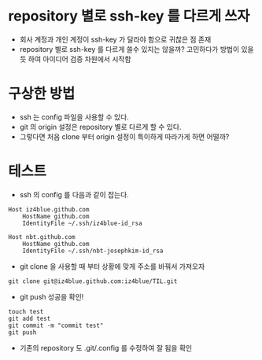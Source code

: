 # repository 별로 ssh-key 를 다르게 쓰자
- 회사 계정과 개인 계정이 ssh-key 가 달라야 함으로 귀찮은 점 존재
- repository 별로 ssh-key 를 다르게 쓸수 있지는 않을까? 고민하다가 방법이 있을 듯 하여 아이디어 검증 차원에서 시작함

# 구상한 방법
- ssh 는 config 파일을 사용할 수 있다.
- git 의 origin 설정은 repository 별로 다르게 할 수 있다.
- 그렇다면 처음 clone 부터 origin 설정이 특이하게 따라가게 하면 어떨까?

# 테스트
- ssh 의 config 를 다음과 같이 잡는다.

```
Host iz4blue.github.com
    HostName github.com
    IdentityFile ~/.ssh/iz4blue-id_rsa

Host nbt.github.com
    HostName github.com
    IdentityFile ~/.ssh/nbt-josephkim-id_rsa
```
- git clone 을 사용할 때 부터 상황에 맞게 주소를 바꿔서 가져오자

```
git clone git@iz4blue.github.com:iz4blue/TIL.git
```
- git push 성공을 확인!

```
touch test
git add test
git commit -m "commit test"
git push
```
- 기존의 repository 도 .git/.config 를 수정하여 잘 됨을 확인

